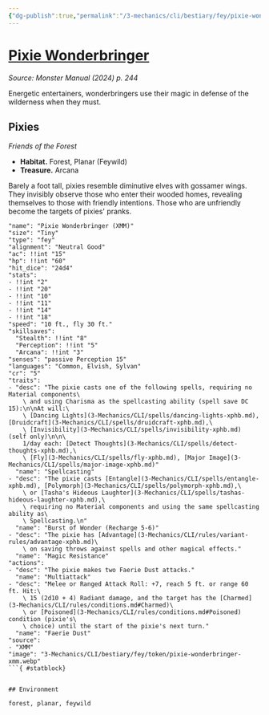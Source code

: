 ```yaml
---
{"dg-publish":true,"permalink":"/3-mechanics/cli/bestiary/fey/pixie-wonderbringer-xmm/","tags":["ttrpg-cli/compendium/src/5e/xmm","ttrpg-cli/monster/cr/5","ttrpg-cli/monster/environment/feywild","ttrpg-cli/monster/environment/forest","ttrpg-cli/monster/environment/planar","ttrpg-cli/monster/size/tiny","ttrpg-cli/monster/type/fey"],"noteIcon":""}
---
```


# [Pixie Wonderbringer](3-Mechanics\CLI\bestiary\fey/pixie-wonderbringer-xmm.md)
*Source: Monster Manual (2024) p. 244*  

Energetic entertainers, wonderbringers use their magic in defense of the wilderness when they must.

## Pixies

*Friends of the Forest*

- **Habitat.** Forest, Planar (Feywild)  
- **Treasure.** Arcana  

Barely a foot tall, pixies resemble diminutive elves with gossamer wings. They invisibly observe those who enter their wooded homes, revealing themselves to those with friendly intentions. Those who are unfriendly become the targets of pixies' pranks.

```statblock
"name": "Pixie Wonderbringer (XMM)"
"size": "Tiny"
"type": "fey"
"alignment": "Neutral Good"
"ac": !!int "15"
"hp": !!int "60"
"hit_dice": "24d4"
"stats":
- !!int "2"
- !!int "20"
- !!int "10"
- !!int "11"
- !!int "14"
- !!int "18"
"speed": "10 ft., fly 30 ft."
"skillsaves":
  "Stealth": !!int "8"
  "Perception": !!int "5"
  "Arcana": !!int "3"
"senses": "passive Perception 15"
"languages": "Common, Elvish, Sylvan"
"cr": "5"
"traits":
- "desc": "The pixie casts one of the following spells, requiring no Material components\
    \ and using Charisma as the spellcasting ability (spell save DC 15):\n\nAt will:\
    \ [Dancing Lights](3-Mechanics/CLI/spells/dancing-lights-xphb.md), [Druidcraft](3-Mechanics/CLI/spells/druidcraft-xphb.md),\
    \ [Invisibility](3-Mechanics/CLI/spells/invisibility-xphb.md) (self only)\n\n\
    1/day each: [Detect Thoughts](3-Mechanics/CLI/spells/detect-thoughts-xphb.md),\
    \ [Fly](3-Mechanics/CLI/spells/fly-xphb.md), [Major Image](3-Mechanics/CLI/spells/major-image-xphb.md)"
  "name": "Spellcasting"
- "desc": "The pixie casts [Entangle](3-Mechanics/CLI/spells/entangle-xphb.md), [Polymorph](3-Mechanics/CLI/spells/polymorph-xphb.md),\
    \ or [Tasha's Hideous Laughter](3-Mechanics/CLI/spells/tashas-hideous-laughter-xphb.md),\
    \ requiring no Material components and using the same spellcasting ability as\
    \ Spellcasting.\n"
  "name": "Burst of Wonder (Recharge 5-6)"
- "desc": "The pixie has [Advantage](3-Mechanics/CLI/rules/variant-rules/advantage-xphb.md)\
    \ on saving throws against spells and other magical effects."
  "name": "Magic Resistance"
"actions":
- "desc": "The pixie makes two Faerie Dust attacks."
  "name": "Multiattack"
- "desc": "Melee or Ranged Attack Roll: +7, reach 5 ft. or range 60 ft. Hit:\
    \ 15 (2d10 + 4) Radiant damage, and the target has the [Charmed](3-Mechanics/CLI/rules/conditions.md#Charmed)\
    \ or [Poisoned](3-Mechanics/CLI/rules/conditions.md#Poisoned) condition (pixie's\
    \ choice) until the start of the pixie's next turn."
  "name": "Faerie Dust"
"source":
- "XMM"
"image": "3-Mechanics/CLI/bestiary/fey/token/pixie-wonderbringer-xmm.webp"
```{ #statblock}


## Environment

forest, planar, feywild